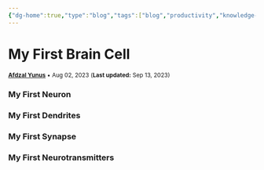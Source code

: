 ```yaml
---
{"dg-home":true,"type":"blog","tags":["blog","productivity","knowledge-management","white-matter","gardenEntry"],"dg-phase":"seed","dg-publish":true,"author":"[Afdzal Yunus](https://afdzal.dev)","date-created":"2023-09-13 05:01 AM","last-modified":"2023-09-13 05:01 AM","permalink":"/my-first-brain-cell/","dgPassFrontmatter":true,"noteIcon":"","created":"","updated":""}
---
```


# My First Brain Cell
<small>**[Afdzal Yunus](https://afdzal.dev)** • Aug 02, 2023 (**Last updated:** Sep 13, 2023)</small>

### My First Neuron

### My First Dendrites

### My First Synapse

### My First Neurotransmitters

